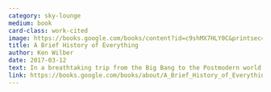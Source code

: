 ```yaml
---
category: sky-lounge
medium: book
card-class: work-cited
image: https://books.google.com/books/content?id=c9shMX7HLY0C&printsec=frontcover&img=1&zoom=1&edge=curl&imgtk=AFLRE71gLIXBuQo_ywX5GVKS3eEECv5wWHhIL5ViqH2zdWqbNeEnxM85N5fZMJtF9XmXf0Vb3Hd8M8eogJfVjLgp8PfIlspo25W3GyLrN-H7jsndf7b0GSzUBPIKVrH56WnanCfwwO8U
title: A Brief History of Everything
author: Ken Wilber
date: 2017-03-12
text: In a breathtaking trip from the Big Bang to the Postmodern world we inhabit, Ken Wilber examines the universe and our place in it, and comes up with an accessible and entertaining account of how it all fits together.
link: https://books.google.com/books/about/A_Brief_History_of_Everything.html?id=c9shMX7HLY0C
---
```

